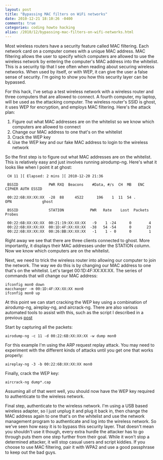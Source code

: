 ```yaml
---
layout: post
title: "Bypassing MAC filters on WiFi networks"
date: 2010-12-21 18:10:26 -0400
comments: true
categories: coding howto hacking
alias: /2010/12/bypassing-mac-filters-on-wifi-networks.html
---
```


Most wireless routers have a security feature called MAC filtering. Each network card on a computer comes with a unique MAC address. MAC filtering allows the user to specify which computers are allowed to use the wireless network by entering the computer's MAC address into the whitelist. This is a security tip that I see often when reading about securing wireless networks. When used by itself, or with WEP, it can give the user a false sense of security. I'm going to show you how this security layer can be bypassed.

<!--more--> 

For this hack, I've setup a test wireless network with a wireless router and three computers that are allowed to connect. A fourth computer, my laptop, will be used as the attacking computer. The wireless router's SSID is ghost, it uses WEP for encryption, and employs MAC filtering. Here's the attack plan:

1. Figure out what MAC addresses are on the whitelist so we know which computers are allowed to connect
1. Change our MAC address to one that's on the whitelist
1. Crack the WEP key
1. Use the WEP key and our fake MAC address to login to the wireless network

So the first step is to figure out what MAC addresses are on the whitelist. This is relatively easy and just involves running airodump-ng. Here's what it looks like when I point it at ghost:

```
 CH 11 ][ Elapsed: 2 mins ][ 2010-12-20 21:36
 
 BSSID              PWR RXQ  Beacons    #Data, #/s  CH  MB   ENC  CIPHER AUTH ESSID
 
 00:22:6B:XX:XX:XX  -28  88     4522      196    1  11  54 . OPN              ghost
 
 BSSID              STATION            PWR   Rate    Lost  Packets  Probes
 
 00:22:6B:XX:XX:XX  00:21:19:XX:XX:XX   -9    1 -24      0        4
 00:22:6B:XX:XX:XX  00:1D:4F:XX:XX:XX  -38   54 -54      0       23
 00:22:6B:XX:XX:XX  00:26:BB:XX:XX:XX   -1    1 - 0      0        1
```

Right away we see that there are three clients connected to ghost. More importantly, it displays their MAC addresses under the STATION column. Now we know which computers are on the whitelist. 

Next, we need to trick the wireless router into allowing our computer to join the network. The way we do this is by changing our MAC address to one that's on the whitelist. Let's target 00:1D:4F:XX:XX:XX. The series of commands that will change our MAC address:

```
ifconfig mon0 down
macchanger -m 00:1D:4F:XX:XX:XX mon0
ifconfig mon0 up
```

At this point we can start cracking the WEP key using a combination of airodump-ng, aireplay-ng, and aircrack-ng. There are also various automated tools to assist with this, such as the script I described in a previous [post](/2010/04/24/automating-the-checkmate-of-wifi-wep-networks/)

Start by capturing all the packets:

```
airodump-ng -c 11 -d 00:22:6B:XX:XX:XX -w dump mon0
```

For this example I'm using the ARP request replay attack. You may need to experiment with the different kinds of attacks until you get one that works properly:

```
aireplay-ng -3 -b 00:22:6B:XX:XX:XX mon0
```

Finally, crack the WEP key: 

```
aircrack-ng dump*.cap
```

Assuming all of that went well, you should now have the WEP key required to authenticate to the wireless network. 

Final step, authenticate to the wireless network. I'm using a USB based wireless adapter, so I just unplug it and plug it back in, then change the MAC address again to one that's on the whitelist and use the network management program to authenticate and log into the wireless network. So we've seen how easy it is to bypass this security layer. That doesn't mean you shouldn't use it though, every extra hurdle the attacker has to go through puts them one step further from their goal. While it won't stop a determined attacker, it will stop casual users and script kiddies. If you choose to use MAC filtering, pair it with WPA2 and use a good passphrase to keep out the bad guys.
